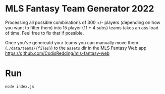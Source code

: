 # MLS Fantasy Team Generator 2022

Processing all possible combinations of 300 +/- players (depending on how you want to filter them) into 15 player (11 + 4 subs) teams takes an ass load of time.
Feel free to fix that if possible.

Once you've genereatd your teams you can manually move them (`./data/teams/{files}`) to the `assets` dir in the MLS Fantasy Web app https://github.com/CodisRedding/mls-fantasy-web 

# Run

`node index.js`
